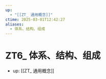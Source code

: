 ```yaml
---
up:
  - "[[ZT_ 通用概念]]"
ctime: 2025-03-01T12:42:27
aliases:
  - 体系、结构、组成
---
```


# ZT6_ 体系、结构、组成

- up: [[ZT_ 通用概念]]

